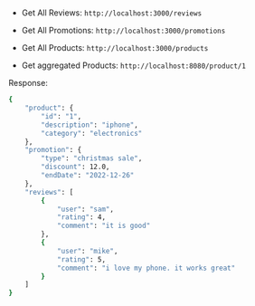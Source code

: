 #

- Get All Reviews: `http://localhost:3000/reviews`

- Get All Promotions: `http://localhost:3000/promotions`

- Get All Products: `http://localhost:3000/products`

- Get aggregated Products: `http://localhost:8080/product/1`

Response:

```sh
{
    "product": {
        "id": "1",
        "description": "iphone",
        "category": "electronics"
    },
    "promotion": {
        "type": "christmas sale",
        "discount": 12.0,
        "endDate": "2022-12-26"
    },
    "reviews": [
        {
            "user": "sam",
            "rating": 4,
            "comment": "it is good"
        },
        {
            "user": "mike",
            "rating": 5,
            "comment": "i love my phone. it works great"
        }
    ]
}
```
